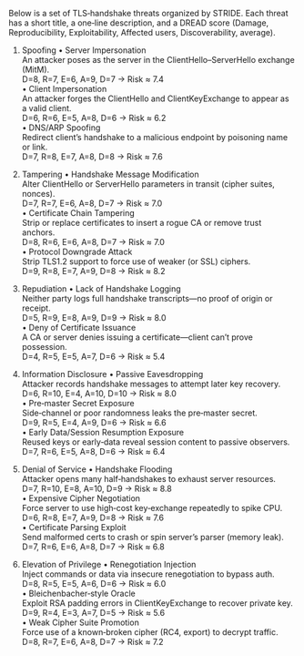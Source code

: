 Below is a set of TLS‑handshake threats organized by STRIDE. Each threat has a short title, a one‑line description, and a DREAD score (Damage, Reproducibility, Exploitability, Affected users, Discoverability, average).

1. Spoofing
 • Server Impersonation  
   An attacker poses as the server in the ClientHello–ServerHello exchange (MitM).  
   D=8, R=7, E=6, A=9, D=7 → Risk ≈ 7.4  
 • Client Impersonation  
   An attacker forges the ClientHello and ClientKeyExchange to appear as a valid client.  
   D=6, R=6, E=5, A=8, D=6 → Risk ≈ 6.2  
 • DNS/ARP Spoofing  
   Redirect client’s handshake to a malicious endpoint by poisoning name or link.  
   D=7, R=8, E=7, A=8, D=8 → Risk ≈ 7.6  

2. Tampering
 • Handshake Message Modification  
   Alter ClientHello or ServerHello parameters in transit (cipher suites, nonces).  
   D=7, R=7, E=6, A=8, D=7 → Risk ≈ 7.0  
 • Certificate Chain Tampering  
   Strip or replace certificates to insert a rogue CA or remove trust anchors.  
   D=8, R=6, E=6, A=8, D=7 → Risk ≈ 7.0  
 • Protocol Downgrade Attack  
   Strip TLS1.2 support to force use of weaker (or SSL) ciphers.  
   D=9, R=8, E=7, A=9, D=8 → Risk ≈ 8.2  

3. Repudiation
 • Lack of Handshake Logging  
   Neither party logs full handshake transcripts—no proof of origin or receipt.  
   D=5, R=9, E=8, A=9, D=9 → Risk ≈ 8.0  
 • Deny of Certificate Issuance  
   A CA or server denies issuing a certificate—client can’t prove possession.  
   D=4, R=5, E=5, A=7, D=6 → Risk ≈ 5.4  

4. Information Disclosure
 • Passive Eavesdropping  
   Attacker records handshake messages to attempt later key recovery.  
   D=6, R=10, E=4, A=10, D=10 → Risk ≈ 8.0  
 • Pre‑master Secret Exposure  
   Side‑channel or poor randomness leaks the pre‑master secret.  
   D=9, R=5, E=4, A=9, D=6 → Risk ≈ 6.6  
 • Early Data/Session Resumption Exposure  
   Reused keys or early‑data reveal session content to passive observers.  
   D=7, R=6, E=5, A=8, D=6 → Risk ≈ 6.4  

5. Denial of Service
 • Handshake Flooding  
   Attacker opens many half‑handshakes to exhaust server resources.  
   D=7, R=10, E=8, A=10, D=9 → Risk ≈ 8.8  
 • Expensive Cipher Negotiation  
   Force server to use high‑cost key‑exchange repeatedly to spike CPU.  
   D=6, R=8, E=7, A=9, D=8 → Risk ≈ 7.6  
 • Certificate Parsing Exploit  
   Send malformed certs to crash or spin server’s parser (memory leak).  
   D=7, R=6, E=6, A=8, D=7 → Risk ≈ 6.8  

6. Elevation of Privilege
 • Renegotiation Injection  
   Inject commands or data via insecure renegotiation to bypass auth.  
   D=8, R=5, E=5, A=6, D=6 → Risk ≈ 6.0  
 • Bleichenbacher‑style Oracle  
   Exploit RSA padding errors in ClientKeyExchange to recover private key.  
   D=9, R=4, E=3, A=7, D=5 → Risk ≈ 5.6  
 • Weak Cipher Suite Promotion  
   Force use of a known‑broken cipher (RC4, export) to decrypt traffic.  
   D=8, R=7, E=6, A=8, D=7 → Risk ≈ 7.2